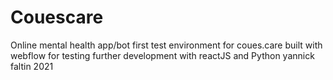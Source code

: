 # Couescare
Online mental health app/bot
first test environment for coues.care
built with webflow for testing
further development with reactJS and Python
yannick faltin 2021
